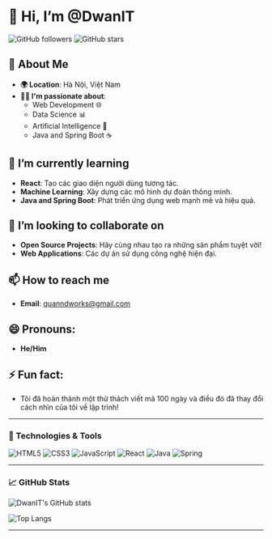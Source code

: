 # 👋 Hi, I’m @DwanIT

![GitHub followers](https://img.shields.io/github/followers/DwanIT?style=social) ![GitHub stars](https://img.shields.io/github/stars/DwanIT?style=social)

## 👀 About Me
- **🌍 Location**: Hà Nội, Việt Nam
- **👨‍💻 I'm passionate about**:
  - Web Development 🌐
  - Data Science 📊
  - Artificial Intelligence 🤖
  - Java and Spring Boot ☕️

## 🌱 I’m currently learning 
- **React**: Tạo các giao diện người dùng tương tác.
- **Machine Learning**: Xây dựng các mô hình dự đoán thông minh.
- **Java and Spring Boot**: Phát triển ứng dụng web mạnh mẽ và hiệu quả.

## 💞️ I’m looking to collaborate on 
- **Open Source Projects**: Hãy cùng nhau tạo ra những sản phẩm tuyệt vời!
- **Web Applications**: Các dự án sử dụng công nghệ hiện đại.

## 📫 How to reach me 
- **Email**: [quanndworks@gmail.com](mailto:quanndworks@gmail.com)

## 😄 Pronouns: 
- **He/Him**

## ⚡ Fun fact: 
- Tôi đã hoàn thành một thử thách viết mã 100 ngày và điều đó đã thay đổi cách nhìn của tôi về lập trình!

---

### 🔧 Technologies & Tools
![HTML5](https://img.shields.io/badge/HTML5-%23E34F26.svg?&style=for-the-badge&logo=html5&logoColor=white)
![CSS3](https://img.shields.io/badge/CSS3-%231572B6.svg?&style=for-the-badge&logo=css3&logoColor=white)
![JavaScript](https://img.shields.io/badge/JavaScript-%23323330.svg?&style=for-the-badge&logo=javascript&logoColor=%23F7DF1E)
![React](https://img.shields.io/badge/React-%2361DAFB.svg?&style=for-the-badge&logo=react&logoColor=black)
![Java](https://img.shields.io/badge/Java-%23E34F26.svg?&style=for-the-badge&logo=java&logoColor=white)
![Spring](https://img.shields.io/badge/Spring-%2336E7B7.svg?&style=for-the-badge&logo=spring&logoColor=black)

---

### 📈 GitHub Stats
![DwanIT's GitHub stats](https://github-readme-stats.vercel.app/api?username=DwanIT&show_icons=true&theme=radical)

![Top Langs](https://github-readme-stats.vercel.app/api/top-langs/?username=DwanIT&layout=compact&theme=radical)

---
